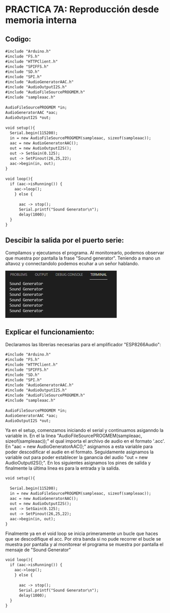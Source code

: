 # PRACTICA 7A: Reproducción desde memoria interna
## Codigo:
```
#include "Arduino.h"
#include "FS.h"
#include "HTTPClient.h"
#include "SPIFFS.h"
#include "SD.h"
#include "SPI.h"
#include "AudioGeneratorAAC.h"
#include "AudioOutputI2S.h"
#include "AudioFileSourcePROGMEM.h"
#include "sampleaac.h"

AudioFileSourcePROGMEM *in;
AudioGeneratorAAC *aac;
AudioOutputI2S *out;

void setup(){
  Serial.begin(115200);
  in = new AudioFileSourcePROGMEM(sampleaac, sizeof(sampleaac));
  aac = new AudioGeneratorAAC();
  out = new AudioOutputI2S();
  out -> SetGain(0.125);
  out -> SetPinout(26,25,22);
  aac->begin(in, out);
}

void loop(){
  if (aac->isRunning()) {
    aac->loop();
    } else {

      aac -> stop();
      Serial.printf("Sound Generator\n");
      delay(1000);
  }
}
```

## Descibir la salida por el puerto serie:
Compilamos y ejecutamos el programa. Al monitorearlo, podemos observar que muestra por pantalla la frase "Sound generator". Teniendo a mano un altavoz y connectandolo podemos ecuhar a un señor hablando.

![alt text](Captura.JPG)

## Explicar el funcionamiento:
Declaramos las librerias necesarias para el amplificador "ESP8266Audio":
```
#include "Arduino.h"
#include "FS.h"
#include "HTTPClient.h"
#include "SPIFFS.h"
#include "SD.h"
#include "SPI.h"
#include "AudioGeneratorAAC.h"
#include "AudioOutputI2S.h"
#include "AudioFileSourcePROGMEM.h"
#include "sampleaac.h"

AudioFileSourcePROGMEM *in;
AudioGeneratorAAC *aac;
AudioOutputI2S *out;
```

Ya en el setup, comenzamos iniciando el serial y continuamos asiganndo la variable in. En el la linea "AudioFileSourcePROGMEM(sampleaac, sizeof(sampleaac));" el qual importa el archivo de audio en el formato '.acc'. En "aac = new AudioGeneratorAAC();" asignamos a esta variable para poder descodificar el audie en el formato. Seguidamente asignamos la variable out para poder establecer la ganancia del audio "out = new AudioOutputI2S();". En los siguientes asignamos los pines de salida y finalmente la última linea es para la entrada y la salida.
```
void setup(){

  Serial.begin(115200);
  in = new AudioFileSourcePROGMEM(sampleaac, sizeof(sampleaac));
  aac = new AudioGeneratorAAC();
  out = new AudioOutputI2S();
  out -> SetGain(0.125);
  out -> SetPinout(26,25,22);
  aac->begin(in, out);
}
```

Finalmente ya en el void loop se inicia primeramente un bucle que haces que se descodifique el acc. Por otra banda si no pude recorrer el bucle se muestra por pantalla y al monitorear el programa se muestra por pantalla el mensaje de "Sound Generator"
```
void loop(){
  if (aac->isRunning()) {
    aac->loop();
    } else {

      aac -> stop();
      Serial.printf("Sound Generator\n");
      delay(1000);
  }
}
```